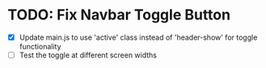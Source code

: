 # TODO: Fix Navbar Toggle Button

- [x] Update main.js to use 'active' class instead of 'header-show' for toggle functionality
- [ ] Test the toggle at different screen widths
